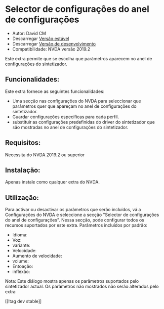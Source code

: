 # Selector de configurações do anel de configurações #

* Autor: David CM
* Descarregar [Versão estável][1]
* Descarregar [Versão de desenvolvimento][2]
* Compatibilidade: NVDA versão 2019.2

Este extra permite que se escolha que parâmetros aparecem no anel de configurações do sintetizador.

## Funcionalidades:
Este extra fornece as seguintes funcionalidades:

* Uma secção nas configurações do NVDA para seleccionar que parâmetros quer
  que apareçam no anel de configurações do sintetizador.
* Guardar configurações específicas para cada perfil.
* substituir as configurações predefinidas do driver do sintetizador que são
  mostradas no anel de configurações do sintetizador.

## Requisitos:
Necessita do NVDA 2019.2 ou superior

## Instalação:
Apenas instale como qualquer extra do NVDA.

## Utilização:
Para activar ou desactivar os parâmetros que serão incluídos, vá a
Configurações do NVDA e seleccione a secção "Selector de configurações do
anel de configurações". Nessa secção, pode configurar todos os recursos
suportados por este extra. Parâmetros incluídos por padrão:

* Idioma:
* Voz:
* variante:
* Velocidade:
* Aumento de velocidade:
* volume:
* Entoação:
* inflexão:

Nota: Este diálogo mostra apenas os parâmetros suportados pelo sintetizador
actual. Os parâmetros não mostrados não serão alterados pelo extra

[[!tag dev stable]]

[1]: https://addons.nvda-project.org/files/get.php?file=synthrings

[2]: https://addons.nvda-project.org/files/get.php?file=synthrings
